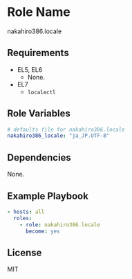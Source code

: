 Role Name
=========

nakahiro386.locale

Requirements
------------

* EL5, EL6
  * None.
* EL7
  * `localectl`

Role Variables
--------------

```yaml
# defaults file for nakahiro386.locale
nakahiro386_locale: "ja_JP.UTF-8"
```

Dependencies
------------

None.

Example Playbook
----------------

```yaml
- hosts: all
  roles:
    - role: nakahiro386.locale
      become: yes
```

License
-------

MIT

